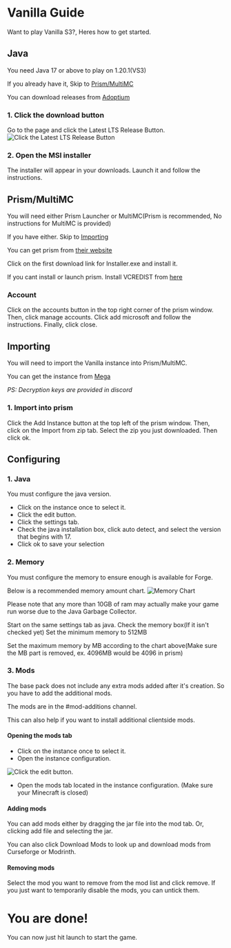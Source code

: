 # Vanilla Guide
Want to play Vanilla S3?, Heres how to get started.

## Java
You need Java 17 or above to play on 1.20.1(VS3)

If you already have it, Skip to [Prism/MultiMC](#prismmultimc)

You can download releases from [Adoptium](https://adoptium.net/)

### 1. Click the download button
Go to the page and click the Latest LTS Release Button.
![Click the Latest LTS Release Button](https://i.ibb.co/Tv9K6k9/Java-Download.png)

### 2. Open the MSI installer
The installer will appear in your downloads. Launch it and follow the instructions.

## Prism/MultiMC
You will need either Prism Launcher or MultiMC(Prism is recommended, No instructions for MultiMC is provided)

If you have either. Skip to [Importing](#importing)

You can get prism from [their website](https://prismlauncher.org/download/)

Click on the first download link for Installer.exe and install it.

If you cant install or launch prism. Install VCREDIST from [here](https://aka.ms/vs/17/release/vc_redist.x64.exe)

### Account

Click on the accounts button in the top right corner of the prism window.
Then, click manage accounts. Click add microsoft and follow the instructions. Finally, click close.

## Importing
You will need to import the Vanilla instance into Prism/MultiMC.

You can get the instance from [Mega](https://mega.nz/file/EX5RxQpZ)

*PS: Decryption keys are provided in discord*

### 1. Import into prism
Click the Add Instance button at the top left of the prism window.
Then, click on the Import from zip tab. Select the zip you just downloaded.
Then click ok.

## Configuring

### 1. Java
You must configure the java version.

- Click on the instance once to select it.
- Click the edit button.
- Click the settings tab.
- Check the java installation box, click auto detect, and select the version that begins with 17.
- Click ok to save your selection

### 2. Memory
You must configure the memory to ensure enough is available for Forge.

Below is a recommended memory amount chart.
![Memory Chart](https://i.ibb.co/XYfdDL6/Tab-Tip-WPKe-VEk-DGG.png)

Please note that any more than 10GB of ram may actually make your game run worse due to the Java Garbage Collector.

Start on the same settings tab as java.
Check the memory box(If it isn't checked yet)
Set the minimum memory to 512MB

Set the maximum memory by MB according to the chart above(Make sure the MB part is removed, ex. 4096MB would be 4096 in prism)

### 3. Mods
The base pack does not include any extra mods added after it's creation. So you have to add the additional mods.

The mods are in the #mod-additions channel.

This can also help if you want to install additional clientside mods.

#### Opening the mods tab
- Click on the instance once to select it.
- Open the instance configuration.

![Click the edit button.](https://i.ibb.co/56yVC9T/ModEdit.png)

- Open the mods tab located in the instance configuration. (Make sure your Minecraft is closed)

#### Adding mods
You can add mods either by dragging the jar file into the mod tab. Or, clicking add file and selecting the jar.

You can also click Download Mods to look up and download mods from Curseforge or Modrinth.

#### Removing mods
Select the mod you want to remove from the mod list and click remove.
If you just want to temporarily disable the mods, you can untick them.


# You are done!
You can now just hit launch to start the game.



